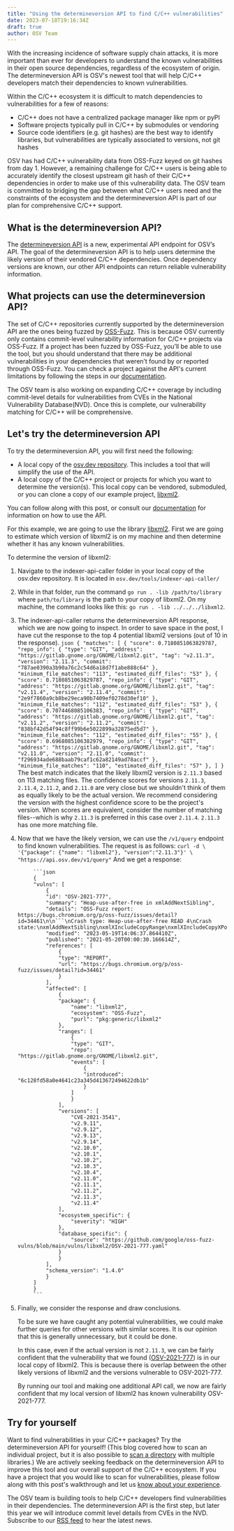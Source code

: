 ```yaml
---
title: "Using the determineversion API to find C/C++ vulnerabilities"
date: 2023-07-18T19:16:34Z
draft: true
author: OSV Team
---
```


With the increasing incidence of software supply chain attacks, it is more important than ever for developers to understand the known vulnerabilities in their open source dependencies, regardless of the ecosystem of origin. The determineversion API is OSV's newest tool that will help C/C++ developers match their dependencies to known vulnerabilities. 

Within the C/C++ ecosystem it is difficult to match dependencies to vulnerabilities for a few of reasons:

- C/C++ does not have a centralized package manager like npm or pyPI
- Software projects typically pull in C/C++ by submodules or vendoring
- Source code identifiers (e.g. git hashes) are the best way to identify libraries, but vulnerabilities are typically associated to versions, not git hashes

OSV has had C/C++ vulnerability data from OSS-Fuzz keyed on git hashes from day 1. However, a remaining challenge for C/C++ users is being able to accurately identify the closest upstream git hash of their C/C++ dependencies in order to make use of this vulnerability data. The OSV team is committed to bridging the gap between what C/C++ users need and the constraints of the ecosystem and the determineversion API is part of our plan for comprehensive C/C++ support. 
<!--more-->

## What is the determineversion API?
The [determineversion API](https://google.github.io/osv.dev/post-v1-determineversion/) is a new, experimental API endpoint for OSV’s API. The goal of the determineversion API is to help users determine the likely version of their vendored C/C++ dependencies. Once dependency versions are known, our other API endpoints can return reliable vulnerability information. 

## What projects can use the determineversion API?
The set of C/C++ repositories currently supported by the determineversion API are the ones being fuzzed by [OSS-Fuzz](https://github.com/google/oss-fuzz). This is because OSV currently only contains commit-level vulnerability information for C/C++ projects via OSS-Fuzz. If a project has been fuzzed by OSS-Fuzz, you’ll be able to use the tool, but you should understand that there may be additional vulnerabilities in your dependencies that weren’t found by or reported through OSS-Fuzz. You can check a project against the API's current limitations by following the steps in our [documentation](https://google.github.io/osv.dev/post-v1-determineversion/#available-libraries). 

The OSV team is also working on expanding C/C++ coverage by including commit-level details for vulnerabilities from CVEs in the National Vulnerability Database(NVD). Once this is complete, our vulnerability matching for C/C++ will be comprehensive. 

## Let's try the determineversion API
To try the determineversion API, you will first need the following:

- A local copy of the [osv.dev repository](https://github.com/google/osv.dev). This includes a tool that will simplify the use of the API.
- A local copy of the C/C++ project or projects for which you want to determine the version(s). This local copy can be vendored, submoduled, or you can clone a copy of our example project, [libxml2](https://github.com/GNOME/libxml2).

You can follow along with this post, or consult our [documentation](https://google.github.io/osv.dev/post-v1-determineversion/) for information on how to use the API. 

For this example, we are going to use the library [libxml2](https://github.com/GNOME/libxml2). First we are going to estimate which version of libxml2 is on my machine and then determine whether it has any known vulnerabilities.

To determine the version of libxml2:

1. Navigate to the indexer-api-caller folder in your local copy of the osv.dev repository. It is located in `osv.dev/tools/indexer-api-caller/`
2. While in that folder, run the command `go run . -lib /path/to/library` where `path/to/library` is the path to your copy of libxml2. On my machine, the command looks like this: `go run . -lib ../../../libxml2`. 
3. The indexer-api-caller returns the determineversion API response, which we are now going to inspect. In order to save space in the post, I have cut the response to the top 4 potential libxml2 versions (out of 10 in the response). 
        ```json
        {
        "matches": [
            {
            "score": 0.7180851063829787,
            "repo_info": {
                "type": "GIT",
                "address": "https://gitlab.gnome.org/GNOME/libxml2.git",
                "tag": "v2.11.3",
                "version": "2.11.3",
                "commit": "787ae0390a3b90a76c2c54d6a18d7f1abe888c64"
            },
            "minimum_file_matches": "113",
            "estimated_diff_files": "53"
            },
            {
            "score": 0.7180851063829787,
            "repo_info": {
                "type": "GIT",
                "address": "https://gitlab.gnome.org/GNOME/libxml2.git",
                "tag": "v2.11.4",
                "version": "2.11.4",
                "commit": "2e9f7860a9cb8be29eca90b7409ef0278d30ef10"
            },
            "minimum_file_matches": "112",
            "estimated_diff_files": "53"
            },
            {
            "score": 0.7074468085106383,
            "repo_info": {
                "type": "GIT",
                "address": "https://gitlab.gnome.org/GNOME/libxml2.git",
                "tag": "v2.11.2",
                "version": "2.11.2",
                "commit": "838bf42d54f94c8ff99b6e5022899a32875ed5d7"
            },
            "minimum_file_matches": "112",
            "estimated_diff_files": "55"
            },
            {
            "score": 0.6968085106382979,
            "repo_info": {
                "type": "GIT",
                "address": "https://gitlab.gnome.org/GNOME/libxml2.git",
                "tag": "v2.11.0",
                "version": "2.11.0",
                "commit": "f296934ade688baab79caf1c62a82149ad78accf"
            },
            "minimum_file_matches": "110",
            "estimated_diff_files": "57"
            },
        ]
        }
        ```
        The best match indicates that the likely libxml2 version is `2.11.3` based on 113 matching files. The confidence scores for versions `2.11.3`, `2.11.4`, `2.11.2`, and `2.11.0` are very close but we shouldn't think of them as equally likely to be the actual version. We recommend considering the version with the highest confidence score to be the project's version. When scores are equivalent, consider the number of matching files--which is why `2.11.3` is preferred in this case over `2.11.4`. `2.11.3` has one more matching file. 

4. Now that we have the likely version, we can use the `/v1/query` endpoint to find known vulnerabilities. The request is as follows:
        ```
        curl -d \
        '{"package": {"name": "libxml2"}, "version":"2.11.3"}' \
        "https://api.osv.dev/v1/query"
        ```
        And we get a response:

            ```json
            {
            "vulns": [
                {
                "id": "OSV-2021-777",
                "summary": "Heap-use-after-free in xmlAddNextSibling",
                "details": "OSS-Fuzz report: https://bugs.chromium.org/p/oss-fuzz/issues/detail?id=34461\n\n```\nCrash type: Heap-use-after-free READ 4\nCrash state:\nxmlAddNextSibling\nxmlXIncludeCopyRange\nxmlXIncludeCopyXPointer\n```\n",
                "modified": "2023-05-19T14:06:37.864410Z",
                "published": "2021-05-20T00:00:30.166614Z",
                "references": [
                    {
                    "type": "REPORT",
                    "url": "https://bugs.chromium.org/p/oss-fuzz/issues/detail?id=34461"
                    }
                ],
                "affected": [
                    {
                    "package": {
                        "name": "libxml2",
                        "ecosystem": "OSS-Fuzz",
                        "purl": "pkg:generic/libxml2"
                    },
                    "ranges": [
                        {
                        "type": "GIT",
                        "repo": "https://gitlab.gnome.org/GNOME/libxml2.git",
                        "events": [
                            {
                            "introduced": "6c128fd58a0e4641c23a345d413672494622db1b"
                            }
                        ]
                        }
                    ],
                    "versions": [
                        "CVE-2021-3541",
                        "v2.9.11",
                        "v2.9.12",
                        "v2.9.13",
                        "v2.9.14",
                        "v2.10.0",
                        "v2.10.1",
                        "v2.10.2",
                        "v2.10.3",
                        "v2.10.4",
                        "v2.11.0",
                        "v2.11.1",
                        "v2.11.2",
                        "v2.11.3",
                        "v2.11.4"
                    ],
                    "ecosystem_specific": {
                        "severity": "HIGH"
                    },
                    "database_specific": {
                        "source": "https://github.com/google/oss-fuzz-vulns/blob/main/vulns/libxml2/OSV-2021-777.yaml"
                    }
                    }
                ],
                "schema_version": "1.4.0"
                }
            ]
            }
            ```
5. Finally, we consider the response and draw conclusions. 
    
    To be sure we have caught any potential vulnerabilities, we could make further queries for other versions with similar scores. It is our opinion that this is generally unnecessary, but it could be done. 

    In this case, even if the actual version is not `2.11.3`, we can be fairly confident that the vulnerability that we found ([OSV-2021-777](https://osv.dev/vulnerability/OSV-2021-777)) is in our local copy of libxml2. This is because there is overlap between the other likely versions of libxml2 and the versions vulnerable to OSV-2021-777.

    By running our tool and making one additional API call, we now are fairly confident that my local version of libxml2 has known vulnerability OSV-2021-777.
## Try for yourself
Want to find vulnerabilities in your C/C++ packages? Try the determineversion API for yourself! (This blog covered how to scan an individual project, but it is also possible to [scan a directory](https://google.github.io/osv.dev/post-v1-determineversion/#steps-to-use-the-indexer-api-caller) with multiple libraries.) We are actively seeking feedback on the determineversion API to improve this tool and our overall support of the C/C++ ecosystem. If you have a project that you would like to scan for vulnerabilities, please follow along with this post's walkthrough and let us [know about your experience](https://github.com/google/osv.dev/issues/new).

The OSV team is building tools to help C/C++ developers find vulnerabilities in their dependencies. The determineversion API is the first step, but later this year we will introduce commit level details from CVEs in the NVD. Subscribe to our [RSS feed](https://osv.dev/blog/index.xml) to hear the latest news. 

